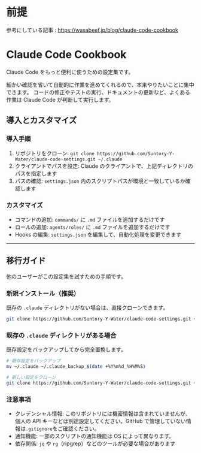 # 前提

参考にしている記事 : https://wasabeef.jp/blog/claude-code-cookbook

# Claude Code Cookbook

Claude Code をもっと便利に使うための設定集です。

細かい確認を省いて自動的に作業を進めてくれるので、本来やりたいことに集中できます。
コードの修正やテストの実行、ドキュメントの更新など、よくある作業は Claude Code が判断して実行します。

## 導入とカスタマイズ

### 導入手順

1. リポジトリをクローン: `git clone https://github.com/Suntory-Y-Water/claude-code-settings.git ~/.claude`
2. クライアントでパスを設定: Claude のクライアントで、上記ディレクトリのパスを指定します
3. パスの確認: `settings.json` 内のスクリプトパスが環境と一致しているか確認します

### カスタマイズ

- コマンドの追加: `commands/` に `.md` ファイルを追加するだけです
- ロールの追加: `agents/roles/` に `.md` ファイルを追加するだけです
- Hooks の編集: `settings.json` を編集して、自動化処理を変更できます

---

## 移行ガイド

他のユーザーがこの設定集を試すための手順です。

### 新規インストール（推奨）

既存の `.claude` ディレクトリがない場合は、直接クローンできます。

```bash
git clone https://github.com/Suntory-Y-Water/claude-code-settings.git ~/.claude
```

### 既存の `.claude` ディレクトリがある場合

既存設定をバックアップしてから完全置換します。

```bash
# 既存設定をバックアップ
mv ~/.claude ~/.claude_backup_$(date +%Y%m%d_%H%M%S)

# 新しい設定をクローン
git clone https://github.com/Suntory-Y-Water/claude-code-settings.git ~/.claude
```

### 注意事項

- クレデンシャル情報: このリポジトリには機密情報は含まれていませんが、個人の API キーなどは別途設定してください。GitHub で管理していない情報は`.gitignore`をご確認ください。
- 通知機能: 一部のスクリプトの通知機能は OS によって異なります。
- 依存関係: `jq` や `rg`（ripgrep）などのツールが必要な場合があります
